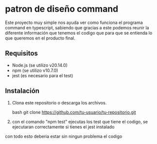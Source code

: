 # patron de diseño command

Este proyecto muy simple nos ayuda ver como funciona el programa command en typescript,
sabiendo que gracias a este podemos reunir la diferente información que tenemos el codigo que para que 
se entienda lo que queremos en el producto final.  

## Requisitos

- Node.js (se utilizo v20.14.0)
- npm (se utilizo v10.7.0)
- jest (es necesario para el test)

## Instalación

1. Clona este repositorio o descarga los archivos.

   bash
   git clone https://github.com/tu-usuario/tu-repositorio.git

2. con el comando "npm test" ejecutas los test que tiene el codigo,
   se ejecutaran correctamente si tienes el jest instalado

con todo esto deberia estar sin ningun problema el codigo
